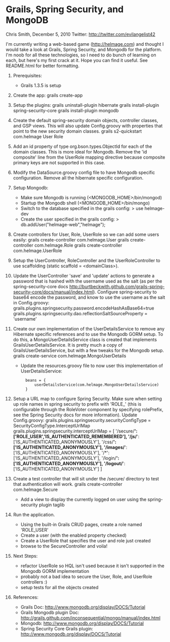 Grails, Spring Security, and MongoDB
====================================

Chris Smith, December 5, 2010
Twitter: http://twitter.com/evilangelist42

I'm currently writing a web-based game (http://helmage.com) and thought I would take a look at Grails, Spring Security, and Mongodb for the platform.  I'm noob for all these technologies, so I need to do bunch of learning on each, but here's my first crack at it.  Hope you can find it useful.  See README.html for better formatting.

1. Prerequisites:
    - Grails 1.3.5 is setup

2. Create the app:
        grails create-app

3. Setup the plugins:
        grails uninstall-plugin hibernate
        grails install-plugin spring-security-core
        grails install-plugin mongodb

4. Create the default spring-security domain objects, controller classes, and GSP views.  This will also update Config.groovy with properties that point to the new security domain classes.
        grails s2-quickstart com.helmage User Role
    
5. Add an id property of type org.bson.types.ObjectId for each of the domain classes.  This is more ideal for Mongodb.  Remove the 'id composite' line from the UserRole mapping directive because composite primary keys are not supported in this case.

6. Modify the DataSource.groovy config file to have Mongodb specific configuration.  Remove all the hibernate specific configuration.

7. Setup Mongodb:
    - Make sure Mongodb is running (<MONGODB_HOME>/bin/mongod)
    - Startup the Mongodb shell (<MONGODB_HOME>/bin/mongo)
    - Switch to the database specified in the grails config: > use helmage-dev
    - Create the user specified in the grails config: > db.addUser("helmage-web","helmage");

8. Create controllers for User, Role, UserRole so we can add some users easily:
        grails create-controller com.helmage.User
        grails create-controller com.helmage.Role
        grails create-controller com.helmage.UserRole

9. Setup the UserController, RoleController and the UserRoleController to use scaffolding (static scaffold = &lt;domainClass&gt;).

10. Update the UserController 'save' and 'update' actions to generate a password that is hashed with the username used as the salt (as per the spring-security-core docs http://burtbeckwith.github.com/grails-spring-security-core/docs/manual/index.html). Configure spring-security to base64 encode the password, and know to use the username as the salt in Config.groovy:
		grails.plugins.springsecurity.password.encodeHashAsBase64=true
		grails.plugins.springsecurity.dao.reflectionSaltSourceProperty = 'username'

11. Create our own implementation of the UserDetailsService to remove any Hibernate specific references and to use the Mongodb GORM setup.  To do this, a MongoUserDetailsService class is created that implements GrailsUserDetailsService.  It is pretty much a copy of GrailsUserDetailsService, but with a few tweaks for the Mongodb setup.
        grails create-service com.helmage.MongoUserDetails

    - Update the resources.groovy file to now user this implementation of UserDetailsService:

            beans = {
                userDetailsService(com.helmage.MongoUserDetailsService)
            }

12. Setup a URL map to configure Spring Security.  Make sure when setting up role names in spring security to prefix with 'ROLE_' (this is configurable through the RoleVoter component by specifying rolePrefix, see the Spring Security docs for more information).  Update Config.groovy:
		grails.plugins.springsecurity.securityConfigType = SecurityConfigType.InterceptUrlMap
		grails.plugins.springsecurity.interceptUrlMap = [
			'/secure/**':    ['ROLE_USER','IS_AUTHENTICATED_REMEMBERED'],
			'/js/**':        ['IS_AUTHENTICATED_ANONYMOUSLY'],
			'/css/**':       ['IS_AUTHENTICATED_ANONYMOUSLY'],
			'/images/**':    ['IS_AUTHENTICATED_ANONYMOUSLY'],
			'/*':            ['IS_AUTHENTICATED_ANONYMOUSLY'],
			'/login/**':     ['IS_AUTHENTICATED_ANONYMOUSLY'],
			'/logout/**':    ['IS_AUTHENTICATED_ANONYMOUSLY']
		]

13. Create a test controller that will sit under the /secure/ directory to test that authentication will work.
        grails create-controller com.helmage.Secure

    - Add a view to display the currently logged on user using the spring-security plugin taglib

14. Run the application.
    - Using the built-in Grails CRUD pages, create a role named 'ROLE_USER'
    - Create a user (with the enabled property checked)
    - Create a UserRole that specifies the user and role just created
    - browse to the SecureController and voila!

15. Next Steps:
    - refactor UserRole so HQL isn't used because it isn't supported in the Mongodb GORM implementation
    - probably not a bad idea to secure the User, Role, and UserRole controllers :)
    - setup tests for all the objects created


16. References:
    - Grails Doc: http://www.mongodb.org/display/DOCS/Tutorial
    - Grails Mongodb plugin Doc: http://grails.github.com/inconsequential/mongo/manual/index.html
    - Mongodb: http://www.mongodb.org/display/DOCS/Tutorial
    - Spring Security Core Grails plugin: http://www.mongodb.org/display/DOCS/Tutorial
